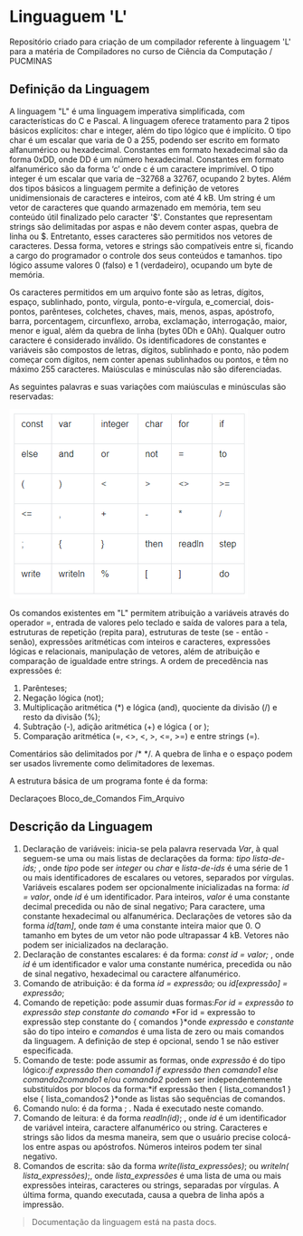 # Linguaguem 'L'

Repositório criado para criação de um compilador referente à linguagem 'L' para a matéria de Compiladores no curso de Ciência da Computação / PUCMINAS

## **Definição da Linguagem**

A linguagem "L" é uma linguagem imperativa simplificada, com características do C e Pascal. A linguagem oferece tratamento para 2 tipos básicos explícitos: char e integer, além do tipo lógico que é implícito. O tipo char é um escalar que varia de 0 a 255, podendo ser escrito em formato alfanumérico ou hexadecimal. Constantes em formato hexadecimal são da forma 0xDD, onde DD é um número hexadecimal. Constantes em formato alfanumérico são da forma ‘c’ onde c é um caractere imprimível. O tipo integer é um escalar que varia de –32768 a 32767, ocupando 2 bytes. Além dos tipos básicos a linguagem permite a definição de vetores unidimensionais de caracteres e inteiros, com até 4 kB. Um string é um vetor de caracteres que quando armazenado em memória, tem seu conteúdo útil finalizado pelo caracter '$'. Constantes que representam strings são delimitadas por aspas e não devem conter aspas, quebra de linha ou $. Entretanto, esses caracteres são permitidos nos vetores de caracteres. Dessa forma, vetores e strings são compatíveis entre si, ficando a cargo do programador o controle dos seus conteúdos e tamanhos. tipo lógico assume valores 0 (falso) e 1 (verdadeiro), ocupando um byte de memória.

Os caracteres permitidos em um arquivo fonte são as letras, dígitos, espaço, sublinhado, ponto, vírgula, ponto-e-vírgula, e_comercial, dois-pontos, parênteses, colchetes, chaves, mais, menos, aspas, apóstrofo, barra, porcentagem, circunflexo, arroba, exclamação, interrogação, maior, menor e igual, além da quebra de linha (bytes 0Dh e 0Ah). Qualquer outro caractere é considerado inválido. Os identificadores de constantes e variáveis são compostos de letras, dígitos, sublinhado e ponto, não podem começar com dígitos, nem conter apenas sublinhados ou pontos, e têm no máximo 255 caracteres. Maiúsculas e minúsculas não são diferenciadas.

As seguintes palavras e suas variações com maiúsculas e minúsculas são reservadas:

![palavrasreservadas](\docs\palavras_reservadas.png)

Os comandos existentes em "L" permitem atribuição a variáveis através do operador =, entrada de valores pelo teclado e saída de valores para a tela, estruturas de repetição (repita para), estruturas de teste (se - então - senão), expressões aritméticas com inteiros e caracteres, expressões lógicas e relacionais, manipulação de vetores, além de atribuição e comparação de igualdade entre strings. A ordem de precedência nas expressões é:

1. Parênteses;
2. Negação lógica (not);
3. Multiplicação aritmética (*) e lógica (and), quociente da divisão (/) e resto da divisão (%);
4. Subtração (-), adição aritmética (+) e lógica ( or );
5. Comparação aritmética (=, <>, <, >, <=, >=) e entre strings (=).

Comentários são delimitados por /* */. A quebra de linha e o espaço podem ser usados livremente como delimitadores de lexemas.

A estrutura básica de um programa fonte é da forma:

Declaraçoes Bloco_de_Comandos Fim_Arquivo

## **Descrição da Linguagem**

1. Declaração de variáveis: inicia-se pela palavra reservada *Var*, à qual seguem-se uma ou mais listas de declarações da forma: *tipo lista-de-ids;* , onde *tipo* pode ser *integer* ou *char* e *lista-de-ids* é uma série de 1 ou mais identificadores de escalares ou vetores, separados por vírgulas. Variáveis escalares podem ser opcionalmente inicializadas na forma: *id = valor*, onde *id* é um identificador. Para inteiros, *valor* é uma constante decimal precedida ou não de sinal negativo; Para caractere, uma constante hexadecimal ou alfanumérica. Declarações de vetores são da forma *id[tam]*, onde *tam* é uma constante inteira maior que 0. O tamanho em bytes de um vetor não pode ultrapassar 4 kB. Vetores não podem ser inicializados na declaração.
2. Declaração de constantes escalares: é da forma: *const id = valor;* , onde *id* é um identificador e valor uma constante numérica, precedida ou não de sinal negativo, hexadecimal ou caractere alfanumérico.
3. Comando de atribuição: é da forma *id = expressão;* ou *id[expressão] = expressão*;
4. Comando de repetição: pode assumir duas formas:*For id = expressão to expressão step constante do comando* *For id = expressão to expressão step constante do { comandos }*onde *expressão* e *constante* são do tipo inteiro e *comandos* é uma lista de zero ou mais comandos da linguagem. A definição de step é opcional, sendo 1 se não estiver especificada.
5. Comando de teste: pode assumir as formas, onde *expressão* é do tipo lógico:*if expressão then comando1* *if expressão then comando1 else comando2comando1* e/ou *comando2* podem ser independentemente substituídos por blocos da forma:*if expressão then { lista_comandos1 } else { lista_comandos2 }*onde as listas são sequências de comandos.
6. Comando nulo: é da forma ; . Nada é executado neste comando.
7. Comando de leitura: é da forma *readln(id)*; , onde *id* é um identificador de variável inteira, caractere alfanumérico ou string. Caracteres e strings são lidos da mesma maneira, sem que o usuário precise colocá-los entre aspas ou apóstrofos. Números inteiros podem ter sinal negativo.
8. Comandos de escrita: são da forma *write(lista_expressões)*; ou *writeln( lista_expressões)*;, onde *lista_expressões* é uma lista de uma ou mais expressões inteiras, caracteres ou strings, separadas por vírgulas. A última forma, quando executada, causa a quebra de linha após a impressão.

> Documentação da linguagem está na pasta docs.